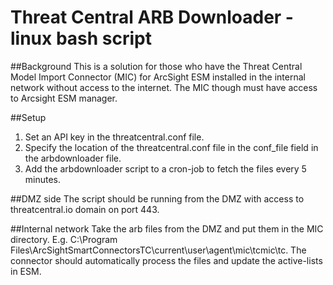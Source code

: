 # Threat Central ARB Downloader - linux bash script

##Background
This is a solution for those who have the Threat Central Model Import Connector (MIC) for ArcSight ESM installed in the internal network without access to the internet. The MIC though must have access to Arcsight ESM manager.

##Setup
1) Set an API key in the threatcentral.conf file.
2) Specify the location of the threatcentral.conf file in the conf_file field in the arbdownloader file.
2) Add the arbdownloader script to a cron-job to fetch the files every 5 minutes.

##DMZ side
The script should be running from the DMZ with access to threatcentral.io domain on port 443.

##Internal network
Take the arb files from the DMZ and put them in the MIC directory. E.g. C:\Program Files\ArcSightSmartConnectorsTC\current\user\agent\mic\tcmic\tc.
The connector should automatically process the files and update the active-lists in ESM.

